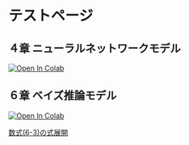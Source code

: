 # テストページ
## ４章 ニューラルネットワークモデル
[![Open In Colab](https://colab.research.google.com/assets/colab-badge.svg)](https://colab.research.google.com/github/CPcolloquium/cp_program_book/blob/main/4_Neural-network-model.ipynb)

## ６章 ベイズ推論モデル
[![Open In Colab](https://colab.research.google.com/assets/colab-badge.svg)](https://colab.research.google.com/github/CPcolloquium/cp_program_book/blob/f3c1c367a801c852aae2e3df52a19dddb294cfe5/6_Bayesian-inference-model.ipynb)

[数式(6-3)の式展開](equation_6_3.md)


